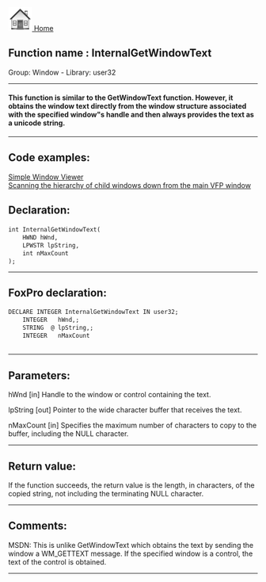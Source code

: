 [<img src="../../images/home.png"> Home ](https://github.com/VFPX/Win32API)  

## Function name : InternalGetWindowText
Group: Window - Library: user32    
***  


#### This function is similar to the GetWindowText function. However, it obtains the window text directly from the window structure associated with the specified window"s handle and then always provides the text as a unicode string. 
***  


## Code examples:
[Simple Window Viewer](../../samples/sample_057.md)  
[Scanning the hierarchy of child windows down from the main VFP window](../../samples/sample_261.md)  

## Declaration:
```foxpro  
int InternalGetWindowText(
	HWND hWnd,
	LPWSTR lpString,
	int nMaxCount
);  
```  
***  


## FoxPro declaration:
```foxpro  
DECLARE INTEGER InternalGetWindowText IN user32;
	INTEGER   hWnd,;
	STRING  @ lpString,;
	INTEGER   nMaxCount
  
```  
***  


## Parameters:
hWnd
[in] Handle to the window or control containing the text. 

lpString
[out] Pointer to the wide character buffer that receives the text. 

nMaxCount
[in] Specifies the maximum number of characters to copy to the buffer, including the NULL character.
  
***  


## Return value:
If the function succeeds, the return value is the length, in characters, of the copied string, not including the terminating NULL character.  
***  


## Comments:
MSDN: This is unlike GetWindowText which obtains the text by sending the window a WM_GETTEXT message. If the specified window is a control, the text of the control is obtained.   
  
***  

